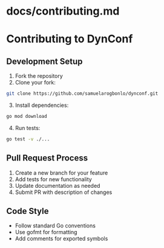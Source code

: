

# docs/contributing.md
# Contributing to DynConf

## Development Setup

1. Fork the repository
2. Clone your fork:
```bash
git clone https://github.com/samuelarogbonlo/dynconf.git
```

3. Install dependencies:
```bash
go mod download
```

4. Run tests:
```bash
go test -v ./...
```

## Pull Request Process

1. Create a new branch for your feature
2. Add tests for new functionality
3. Update documentation as needed
4. Submit PR with description of changes

## Code Style

- Follow standard Go conventions
- Use gofmt for formatting
- Add comments for exported symbols